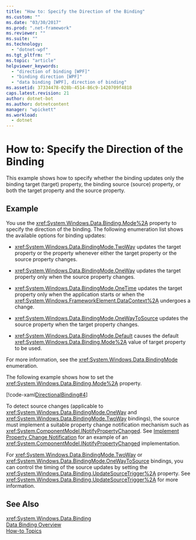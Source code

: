 ```yaml
---
title: "How to: Specify the Direction of the Binding"
ms.custom: ""
ms.date: "03/30/2017"
ms.prod: ".net-framework"
ms.reviewer: ""
ms.suite: ""
ms.technology: 
  - "dotnet-wpf"
ms.tgt_pltfrm: ""
ms.topic: "article"
helpviewer_keywords: 
  - "direction of binding [WPF]"
  - "binding direction [WPF]"
  - "data binding [WPF], direction of binding"
ms.assetid: 37334478-028b-4514-86c9-1420709f4818
caps.latest.revision: 21
author: dotnet-bot
ms.author: dotnetcontent
manager: "wpickett"
ms.workload: 
  - dotnet
---
```

# How to: Specify the Direction of the Binding
This example shows how to specify whether the binding updates only the binding target (target) property, the binding source (source) property, or both the target property and the source property.  
  
## Example  
 You use the <xref:System.Windows.Data.Binding.Mode%2A> property to specify the direction of the binding. The following enumeration list shows the available options for binding updates:  
  
-   <xref:System.Windows.Data.BindingMode.TwoWay> updates the target property or the property whenever either the target property or the source property changes.  
  
-   <xref:System.Windows.Data.BindingMode.OneWay> updates the target property only when the source property changes.  
  
-   <xref:System.Windows.Data.BindingMode.OneTime> updates the target property only when the application starts or when the <xref:System.Windows.FrameworkElement.DataContext%2A> undergoes a change.  
  
-   <xref:System.Windows.Data.BindingMode.OneWayToSource> updates the source property when the target property changes.  
  
-   <xref:System.Windows.Data.BindingMode.Default> causes the default <xref:System.Windows.Data.Binding.Mode%2A> value of target property to be used.  
  
 For more information, see the <xref:System.Windows.Data.BindingMode> enumeration.  
  
 The following example shows how to set the <xref:System.Windows.Data.Binding.Mode%2A> property.  
  
 [!code-xaml[DirectionalBinding#4](../../../../samples/snippets/csharp/VS_Snippets_Wpf/DirectionalBinding/CSharp/Page1.xaml#4)]  
  
 To detect source changes (applicable to <xref:System.Windows.Data.BindingMode.OneWay> and <xref:System.Windows.Data.BindingMode.TwoWay> bindings), the source must implement a suitable property change notification mechanism such as <xref:System.ComponentModel.INotifyPropertyChanged>. See [Implement Property Change Notification](../../../../docs/framework/wpf/data/how-to-implement-property-change-notification.md) for an example of an <xref:System.ComponentModel.INotifyPropertyChanged> implementation.  
  
 For <xref:System.Windows.Data.BindingMode.TwoWay> or <xref:System.Windows.Data.BindingMode.OneWayToSource> bindings, you can control the timing of the source updates by setting the <xref:System.Windows.Data.Binding.UpdateSourceTrigger%2A> property. See <xref:System.Windows.Data.Binding.UpdateSourceTrigger%2A> for more information.  
  
## See Also  
 <xref:System.Windows.Data.Binding>  
 [Data Binding Overview](../../../../docs/framework/wpf/data/data-binding-overview.md)  
 [How-to Topics](../../../../docs/framework/wpf/data/data-binding-how-to-topics.md)

